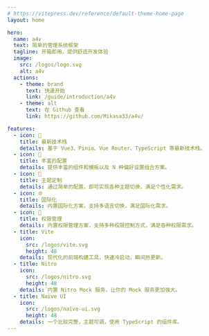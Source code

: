 ```yaml
---
# https://vitepress.dev/reference/default-theme-home-page
layout: home

hero:
  name: a4v
  text: 简单的管理系统框架
  tagline: 开箱即用，提供舒适开发体验
  image:
    src: /logos/logo.svg
    alt: a4v
  actions:
    - theme: brand
      text: 快速开始
      link: /guide/introduction/a4v
    - theme: alt
      text: 在 Github 查看
      link: https://github.com/Mikasa33/a4v/

features:
  - icon: 🚀
    title: 最新技术栈
    details: 基于 Vue3、Pinia、Vue Router、TypeScript 等最新技术栈。
  - icon: 🦄
    title: 丰富的配置
    details: 提供丰富的组件和模板以及 N 种偏好设置组合方案。
  - icon: 🎨
    title: 主题定制
    details: 通过简单的配置，即可实现各种主题切换，满足个性化需求。
  - icon: 🌐
    title: 国际化
    details: 内置国际化方案，支持多语言切换，满足国际化需求。
  - icon: 🔐
    title: 权限管理
    details: 内置权限管理方案，支持多种权限控制方式，满足各种权限需求。
  - title: Vite
    icon:
      src: /logos/vite.svg
      height: 48
    details: 现代化的前端构建工具，快速冷启动，瞬间热更新。
  - title: Nitro
    icon:
      src: /logos/nitro.svg
      height: 48
    details: 内置 Nitro Mock 服务，让你的 Mock 服务更加强大。
  - title: Naive UI
    icon:
      src: /logos/naive-ui.svg
      height: 48
    details: 一个比较完整，主题可调，使用 TypeScript 的组件库。
---
```

